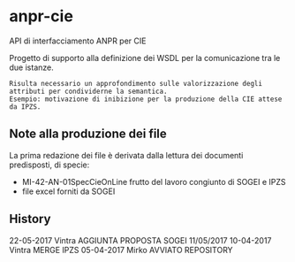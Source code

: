 # anpr-cie
API di interfacciamento ANPR per CIE

Progetto di supporto alla definizione dei WSDL per la comunicazione tra le due istanze.

```
Risulta necessario un approfondimento sulle valorizzazione degli attributi per condividerne la semantica.
Esempio: motivazione di inibizione per la produzione della CIE attese da IPZS.
```


## Note alla produzione dei file
La prima redazione dei file è derivata dalla lettura dei documenti predisposti, di specie:
- MI-42-AN-01SpecCieOnLine frutto del lavoro congiunto di SOGEI e IPZS
- file excel forniti da SOGEI

## History
22-05-2017  Vintra  AGGIUNTA PROPOSTA SOGEI 11/05/2017
10-04-2017  Vintra  MERGE IPZS
05-04-2017  Mirko   AVVIATO REPOSITORY 
